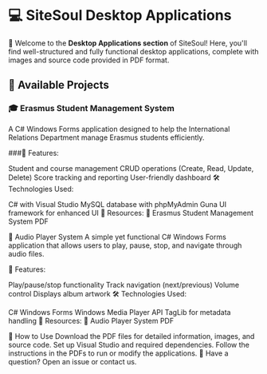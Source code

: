 # 💻 SiteSoul Desktop Applications  
 🚀 Welcome to the **Desktop Applications section** of SiteSoul! Here, you'll find well-structured and fully functional desktop applications, complete with images and source code provided in PDF format.

## 🔹 Available Projects
###  🎓 Erasmus Student Management System
A C# Windows Forms application designed to help the International Relations Department manage Erasmus students efficiently.

###📌 Features:

Student and course management
CRUD operations (Create, Read, Update, Delete)
Score tracking and reporting
User-friendly dashboard
🛠 Technologies Used:

C# with Visual Studio
MySQL database with phpMyAdmin
Guna UI framework for enhanced UI
📄 Resources:
🔗 Erasmus Student Management System PDF

🎵 Audio Player System
A simple yet functional C# Windows Forms application that allows users to play, pause, stop, and navigate through audio files.

📌 Features:

Play/pause/stop functionality
Track navigation (next/previous)
Volume control
Displays album artwork
🛠 Technologies Used:

C# Windows Forms
Windows Media Player API
TagLib for metadata handling
📄 Resources:
🔗 Audio Player System PDF

📂 How to Use
Download the PDF files for detailed information, images, and source code.
Set up Visual Studio and required dependencies.
Follow the instructions in the PDFs to run or modify the applications.
📩 Have a question? Open an issue or contact us.
